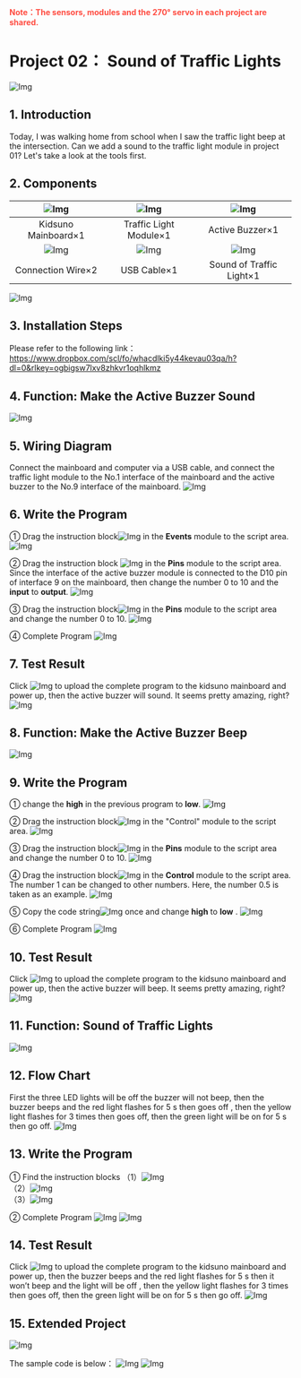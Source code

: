 <span style="color: rgb(255, 76, 65);">**Note：The sensors, modules and the 270° servo in each project are shared.**</span>

# Project 02： Sound of Traffic Lights

![Img](media/211.png)

## 1. Introduction
Today, I was walking home from school when I saw the traffic light beep at the intersection. Can we add a sound to the traffic light module in project 01? Let's take a look at the tools first.

## 2. Components
|![Img](media/KidsunoMainboard.png)|![Img](media/TrafficLightModule.png)|![Img](media/ActiveBuzzer.png)|
| :--: | :--: | :--: |
|Kidsuno Mainboard×1|Traffic Light Module×1|Active Buzzer×1|
|![Img](media/ConnectionWire.png)|![Img](media/USBCable.png)| ![Img](media/Sound.png) |
|Connection Wire×2|USB Cable×1| Sound of Traffic Light×1 |

![Img](media/212.png)


## 3. Installation Steps
Please refer to the following link：https://www.dropbox.com/scl/fo/whacdlki5y44kevau03qa/h?dl=0&rlkey=ogbigsw7lxv8zhkvr1oqhlkmz

## 4. Function: Make the Active Buzzer Sound
![Img](media/213.png)

## 5. Wiring Diagram
Connect the mainboard and computer via a USB cable, and connect the traffic light module to the No.1 interface of the mainboard and the active buzzer to the No.9 interface of the mainboard.
![Img](media/214.png)

## 6. Write the Program
① Drag the instruction block![Img](media/215.png) in the **Events** module to the script area.
![Img](media/216.png)

② Drag the instruction block ![Img](media/217.png)
in the **Pins** module to the script area. Since the interface of the active buzzer module is connected to the D10 pin of interface 9 on the mainboard, then change the number 0 to 10 and the **input** to **output**.
![Img](media/218.png)

③ Drag the instruction block![Img](media/219.png)
in the **Pins** module to the script area and change the number 0 to 10.
![Img](media/220.png)

④ Complete Program
![Img](media/221.png)


## 7. Test Result
Click ![Img](media/222.png) to upload the complete program to the kidsuno mainboard and power up, then the active buzzer will sound. It seems pretty amazing, right?
![Img](media/915.png)

## 8. Function: Make the Active Buzzer Beep
![Img](media/223.png)

## 9. Write the Program
① change the **high** in the previous program to **low**.
![Img](media/224.png)

② Drag the instruction block![Img](media/225.png) in the "Control" module to the script area. 
![Img](media/226.png)

③ Drag the instruction block![Img](media/227.png) in the **Pins** module to the script area and change the number 0 to 10.
![Img](media/228.png)

④ Drag the instruction block![Img](media/229.png) in the **Control** module to the script area. The number 1 can be changed to other numbers. Here, the number 0.5 is taken as an example.
![Img](media/230.png)

⑤ Copy the code string![Img](media/231.png) once and change **high** to **low** .
![Img](media/232.png)

⑥ Complete Program
![Img](media/233.png)

## 10. Test Result
Click ![Img](media/222.png) to upload the complete program to the kidsuno mainboard and power up, then the active buzzer will beep. It seems pretty amazing, right?
![Img](media/915.png)

## 11. Function: Sound of Traffic Lights 
![Img](media/234.png)

## 12. Flow Chart 
First the three LED lights will be off the buzzer will not beep, then the buzzer beeps and the red light flashes for 5 s then goes off , then the yellow light flashes for 3 times then goes off, then the green light will be on for 5 s then go off.
![Img](media/235.png)

## 13. Write the Program

① Find the instruction blocks
（1）![Img](media/236.png)
<br>
（2）![Img](media/237.png)
 <br>
（3）![Img](media/238.png)

② Complete Program
![Img](media/239.png)
![Img](media/240.png)

## 14. Test Result
Click ![Img](media/222.png) to upload the complete program to the kidsuno mainboard and power up, then the buzzer beeps and the red light flashes for 5 s then it won’t beep and the light will be off , then the yellow light flashes for 3 times then goes off, then the green light will be on for 5 s then go off.
![Img](media/916.png)

## 15. Extended Project
![Img](media/241.png)

The sample code is below：
![Img](media/242.png)
![Img](media/243.png)





















































